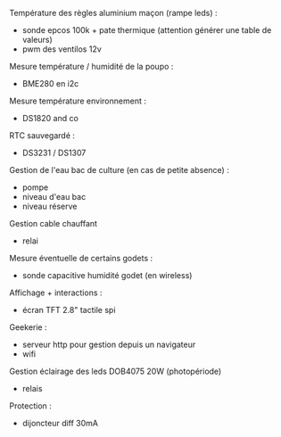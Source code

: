 Température des règles aluminium maçon (rampe leds) :
- sonde epcos 100k + pate thermique (attention générer une table de valeurs)
- pwm des ventilos 12v

Mesure température / humidité de la poupo :
- BME280 en i2c

Mesure température environnement :
- DS1820 and co

RTC sauvegardé :
- DS3231 / DS1307

Gestion de l'eau bac de culture (en cas de petite absence) :
- pompe
- niveau d'eau bac
- niveau réserve

Gestion cable chauffant
- relai

Mesure éventuelle de certains godets :
- sonde capacitive humidité godet (en wireless)

Affichage + interactions :
- écran TFT 2.8" tactile spi 

Geekerie :
- serveur http pour gestion depuis un navigateur
- wifi

Gestion éclairage des leds DOB4075 20W (photopériode)
- relais

Protection :
- dijoncteur diff 30mA
